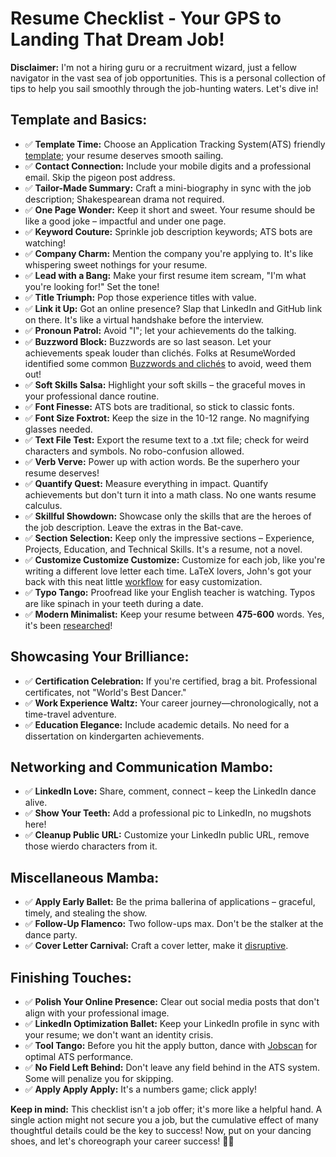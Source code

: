 # Resume Checklist - Your GPS to Landing That Dream Job!

**Disclaimer:** I'm not a hiring guru or a recruitment wizard, just a fellow navigator in the vast sea of job opportunities. This is a personal collection of tips to help you sail smoothly through the job-hunting waters. Let's dive in!

## Template and Basics:

- ✅ **Template Time:** Choose an Application Tracking System(ATS) friendly [template](https://assets.ctfassets.net/pdf29us7flmy/6NLdBCISS0n7kzd0UZQqVS/aa489033ab3d9d9a47cb845251dd481f/ATS_Resume_Template.docx); your resume deserves smooth sailing.
- ✅ **Contact Connection:** Include your mobile digits and a professional email. Skip the pigeon post address.
- ✅ **Tailor-Made Summary:** Craft a mini-biography in sync with the job description; Shakespearean drama not required.
- ✅ **One Page Wonder:** Keep it short and sweet. Your resume should be like a good joke – impactful and under one page.
- ✅ **Keyword Couture:** Sprinkle job description keywords; ATS bots are watching!
- ✅ **Company Charm:** Mention the company you're applying to. It's like whispering sweet nothings for your resume.
- ✅ **Lead with a Bang:** Make your first resume item scream, "I'm what you're looking for!" Set the tone!
- ✅ **Title Triumph:** Pop those experience titles with value.
- ✅ **Link it Up:** Got an online presence? Slap that LinkedIn and GitHub link on there. It's like a virtual handshake before the interview.
- ✅ **Pronoun Patrol:** Avoid "I"; let your achievements do the talking.
- ✅ **Buzzword Block:** Buzzwords are so last season. Let your achievements speak louder than clichés. Folks at ResumeWorded identified some common [Buzzwords and clichés](https://resumeworded.com/resume-buzzwords-and-cliches-key-advice) to avoid, weed them out!
- ✅ **Soft Skills Salsa:** Highlight your soft skills – the graceful moves in your professional dance routine.
- ✅ **Font Finesse:** ATS bots are traditional, so stick to classic fonts.
- ✅ **Font Size Foxtrot:** Keep the size in the 10-12 range. No magnifying glasses needed.
- ✅ **Text File Test:** Export the resume text to a .txt file; check for weird characters and symbols. No robo-confusion allowed.
- ✅ **Verb Verve:** Power up with action words. Be the superhero your resume deserves!
- ✅ **Quantify Quest:** Measure everything in impact. Quantify achievements but don't turn it into a math class. No one wants resume calculus.
- ✅ **Skillful Showdown:** Showcase only the skills that are the heroes of the job description. Leave the extras in the Bat-cave.
- ✅ **Section Selection:** Keep only the impressive sections – Experience, Projects, Education, and Technical Skills. It's a resume, not a novel.
- ✅ **Customize Customize Customize:** Customize for each job, like you're writing a different love letter each time. LaTeX lovers, John's got your back with this neat little [workflow](https://www.linkedin.com/pulse/create-perfect-resume-each-application-using-latex-git-john-rodgers-zbh9f/) for easy customization.
- ✅ **Typo Tango:** Proofread like your English teacher is watching. Typos are like spinach in your teeth during a date.
- ✅ **Modern Minimalist:** Keep your resume between **475-600** words. Yes, it's been [researched](https://cultivatedculture.com/resume-statistics/)!

## Showcasing Your Brilliance:

- ✅ **Certification Celebration:** If you're certified, brag a bit. Professional certificates, not "World's Best Dancer."
- ✅ **Work Experience Waltz:** Your career journey—chronologically, not a time-travel adventure.
- ✅ **Education Elegance:** Include academic details. No need for a dissertation on kindergarten achievements.

## Networking and Communication Mambo:

- ✅ **LinkedIn Love:** Share, comment, connect – keep the LinkedIn dance alive.
- ✅ **Show Your Teeth:** Add a professional pic to LinkedIn, no mugshots here!
- ✅ **Cleanup Public URL:** Customize your LinkedIn public URL, remove those wierdo characters from it.

## Miscellaneous Mamba:

- ✅ **Apply Early Ballet:** Be the prima ballerina of applications – graceful, timely, and stealing the show.
- ✅ **Follow-Up Flamenco:** Two follow-ups max. Don't be the stalker at the dance party.
- ✅ **Cover Letter Carnival:** Craft a cover letter, make it [disruptive](https://www.indeed.com/career-advice/resumes-cover-letters/disruptive-cover-letter).

## Finishing Touches:

- ✅ **Polish Your Online Presence:** Clear out social media posts that don't align with your professional image.
- ✅ **LinkedIn Optimization Ballet:** Keep your LinkedIn profile in sync with your resume; we don't want an identity crisis.
- ✅ **Tool Tango:** Before you hit the apply button, dance with [Jobscan](https://www.jobscan.co/) for optimal ATS performance.
- ✅ **No Field Left Behind:** Don't leave any field behind in the ATS system. Some will penalize you for skipping.
- ✅ **Apply Apply Apply:** It's a numbers game; click apply!

**Keep in mind:** This checklist isn't a job offer; it's more like a helpful hand. A single action might not secure you a job, but the cumulative effect of many thoughtful details could be the key to success!  Now, put on your dancing shoes, and let's choreograph your career success! 💃🕺
